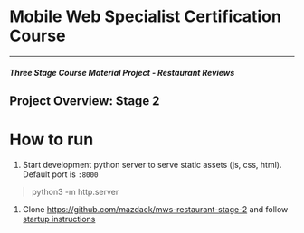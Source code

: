 # Mobile Web Specialist Certification Course
---
#### _Three Stage Course Material Project - Restaurant Reviews_

## Project Overview: Stage 2

# How to run

1. Start development python server to serve static assets (js, css, html). Default port is `:8000`
> python3 -m http.server

1. Clone https://github.com/mazdack/mws-restaurant-stage-2 and follow [startup instructions](https://github.com/mazdack/mws-restaurant-stage-2#development-local-api-server)
